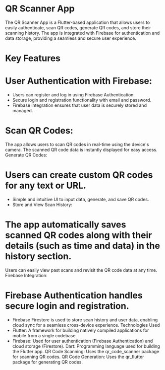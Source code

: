 # QR Scanner App
The QR Scanner App is a Flutter-based application that allows users to easily authenticate, scan QR codes, generate QR codes, and store their scanning history. The app is integrated with Firebase for authentication and data storage, providing a seamless and secure user experience.

# Key Features
# User Authentication with Firebase:

- Users can register and log in using Firebase Authentication.
- Secure login and registration functionality with email and password.
- Firebase integration ensures that user data is securely stored and managed.
# Scan QR Codes:
The app allows users to scan QR codes in real-time using the device's camera.
The scanned QR code data is instantly displayed for easy access.
Generate QR Codes:

# Users can create custom QR codes for any text or URL.
- Simple and intuitive UI to input data, generate, and save QR codes.
- Store and View Scan History:

# The app automatically saves scanned QR codes along with their details (such as time and data) in the history section.
Users can easily view past scans and revisit the QR code data at any time.
Firebase Integration:

#  Firebase Authentication handles secure login and registration.
- Firebase Firestore is used to store scan history and user data, enabling cloud sync for a seamless cross-device experience.
Technologies Used
- Flutter: A framework for building natively compiled applications for mobile from a single codebase.
- Firebase: Used for user authentication (Firebase Authentication) and cloud storage (Firestore).
Dart: Programming language used for building the Flutter app.
QR Code Scanning: Uses the qr_code_scanner package for scanning QR codes.
QR Code Generation: Uses the qr_flutter package for generating QR codes.
